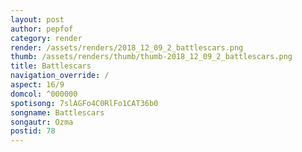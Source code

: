 ```yaml
---
layout: post
author: pepfof
category: render
render: /assets/renders/2018_12_09_2_battlescars.png
thumb: /assets/renders/thumb/thumb-2018_12_09_2_battlescars.png
title: Battlescars
navigation_override: /
aspect: 16/9
domcol: ^000000
spotisong: 7slAGFo4C0RlFo1CAT36b0
songname: Battlescars
songautr: Ozma
postid: 78
---
```


<!--USER BEGIN 1-->

<!--USER END 1-->

<!--more-->
<!--USER BEGIN 2-->

<!--USER END 2-->

